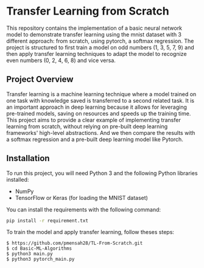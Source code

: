 
# Transfer Learning from Scratch

This repository contains the implementation of a basic neural network model to demonstrate transfer learning using the mnist dataset with 3 different approach: from scratch, using pytorch, a softmax regression. 
The project is structured to first train a model on odd numbers (1, 3, 5, 7, 9) and then apply transfer learning techniques to adapt the model to recognize even numbers (0, 2, 4, 6, 8) and vice versa.

## Project Overview

Transfer learning is a machine learning technique where a model trained on one task with knowledge saved is transferred to a second related task.
It is an important approach in deep learning because it allows for leveraging pre-trained models, saving on resources and speeds up the training time. 
This project aims to provide a clear example of implementing transfer learning from scratch, without relying on pre-built deep learning frameworks' high-level abstractions.
And we then compare the results with a softmax regression and a pre-built deep learning model like Pytorch.

## Installation

To run this project, you will need Python 3 and the following Python libraries installed:

- NumPy
- TensorFlow or Keras (for loading the MNIST dataset)

You can install the requirements with the following command:

```bash
pip install -r requirement.txt
```


To train the model and apply transfer learning, follow theses steps:

    $ https://github.com/pmensah28/TL-From-Scratch.git
    $ cd Basic-ML-Algorithms
    $ python3 main.py
    $ python3 pytorch_main.py
